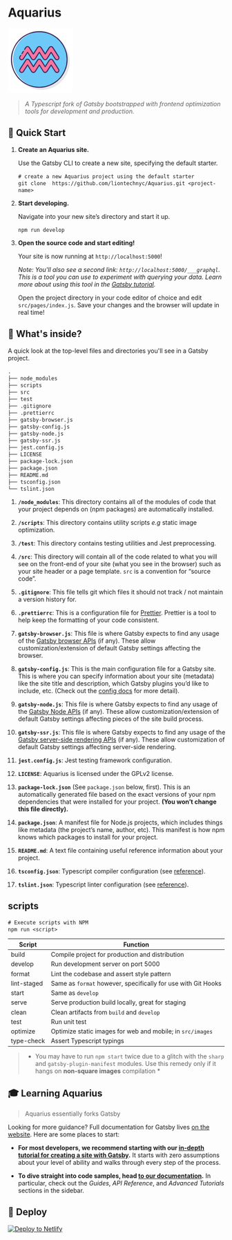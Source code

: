 # Aquarius

![Aquarius Logo](assets/logo.png)

> _A Typescript fork of Gatsby bootstrapped with frontend optimization tools for development and production._

## 🚀 Quick Start

1.  **Create an Aquarius site.**

    Use the Gatsby CLI to create a new site, specifying the default starter.

    ```shell
    # create a new Aquarius project using the default starter
    git clone  https://github.com/liontechnyc/Aquarius.git <project-name>
    ```

1.  **Start developing.**

    Navigate into your new site’s directory and start it up.

    ```shell
    npm run develop
    ```

1.  **Open the source code and start editing!**

    Your site is now running at `http://localhost:5000`!

    _Note: You'll also see a second link: _`http://localhost:5000/___graphql`_. This is a tool you can use to experiment with querying your data. Learn more about using this tool in the [Gatsby tutorial](https://www.gatsbyjs.org/tutorial/part-five/#introducing-graphiql)._

    Open the project directory in your code editor of choice and edit `src/pages/index.js`. Save your changes and the browser will update in real time!

## 🧐 What's inside?

A quick look at the top-level files and directories you'll see in a Gatsby project.

    .
    ├── node_modules
    ├── scripts
    ├── src
    ├── test
    ├── .gitignore
    ├── .prettierrc
    ├── gatsby-browser.js
    ├── gatsby-config.js
    ├── gatsby-node.js
    ├── gatsby-ssr.js
    ├── jest.config.js
    ├── LICENSE
    ├── package-lock.json
    ├── package.json
    ├── README.md
    ├── tsconfig.json
    └── tslint.json

1.  **`/node_modules`**: This directory contains all of the modules of code that your project depends on (npm packages) are automatically installed.

2.  **`/scripts`**: This directory contains utility scripts _e.g_ static image optimization.

3.  **`/test`**: This directory contains testing utilities and Jest preprocessing.

4.  **`/src`**: This directory will contain all of the code related to what you will see on the front-end of your site (what you see in the browser) such as your site header or a page template. `src` is a convention for “source code”.

5.  **`.gitignore`**: This file tells git which files it should not track / not maintain a version history for.

6.  **`.prettierrc`**: This is a configuration file for [Prettier](https://prettier.io/). Prettier is a tool to help keep the formatting of your code consistent.

7.  **`gatsby-browser.js`**: This file is where Gatsby expects to find any usage of the [Gatsby browser APIs](https://www.gatsbyjs.org/docs/browser-apis/) (if any). These allow customization/extension of default Gatsby settings affecting the browser.

8.  **`gatsby-config.js`**: This is the main configuration file for a Gatsby site. This is where you can specify information about your site (metadata) like the site title and description, which Gatsby plugins you’d like to include, etc. (Check out the [config docs](https://www.gatsbyjs.org/docs/gatsby-config/) for more detail).

9.  **`gatsby-node.js`**: This file is where Gatsby expects to find any usage of the [Gatsby Node APIs](https://www.gatsbyjs.org/docs/node-apis/) (if any). These allow customization/extension of default Gatsby settings affecting pieces of the site build process.

10. **`gatsby-ssr.js`**: This file is where Gatsby expects to find any usage of the [Gatsby server-side rendering APIs](https://www.gatsbyjs.org/docs/ssr-apis/) (if any). These allow customization of default Gatsby settings affecting server-side rendering.

11. **`jest.config.js`**: Jest testing framework configuration.

12. **`LICENSE`**: Aquarius is licensed under the GPLv2 license.

13. **`package-lock.json`** (See `package.json` below, first). This is an automatically generated file based on the exact versions of your npm dependencies that were installed for your project. **(You won’t change this file directly).**

14. **`package.json`**: A manifest file for Node.js projects, which includes things like metadata (the project’s name, author, etc). This manifest is how npm knows which packages to install for your project.

15. **`README.md`**: A text file containing useful reference information about your project.

16. **`tsconfig.json`**: Typescript compiler configuration (see [reference](https://www.typescriptlang.org/docs/handbook/project-references.html)).

17. **`tslint.json`**: Typescript linter configuration (see [reference](https://palantir.github.io/tslint/usage/configuration/)).

## scripts

```shell
# Execute scripts with NPM
npm run <script>
```

| Script      | Function                                                      |
| ----------- | ------------------------------------------------------------- |
| build       | Compile project for production and distribution               |
| develop     | Run development server on port 5000                           |
| format      | Lint the codebase and assert style pattern                    |
| lint-staged | Same as `format` however, specifically for use with Git Hooks |
| start       | Same as `develop`                                             |
| serve       | Serve production build locally, great for staging             |
| clean       | Clean artifacts from `build` and `develop`                    |
| test        | Run unit test                                                 |
| optimize    | Optimize static images for web and mobile; in `src/images`    |
| type-check  | Assert Typescript typings                                     |


> * You may have to run `npm start` twice due to a glitch with the `sharp` and `gatsby-plugin-manifest` modules. Use this remedy only if it hangs on **non-square images** compilation *

## 🎓 Learning Aquarius

> Aquarius essentially forks Gatsby

Looking for more guidance? Full documentation for Gatsby lives [on the website](https://www.gatsbyjs.org/). Here are some places to start:

- **For most developers, we recommend starting with our [in-depth tutorial for creating a site with Gatsby](https://www.gatsbyjs.org/tutorial/).** It starts with zero assumptions about your level of ability and walks through every step of the process.

- **To dive straight into code samples, head [to our documentation](https://www.gatsbyjs.org/docs/).** In particular, check out the _Guides_, _API Reference_, and _Advanced Tutorials_ sections in the sidebar.

## 💫 Deploy

<!-- Configure your repository info to enable this button -->

[![Deploy to Netlify](https://www.netlify.com/img/deploy/button.svg)](https://app.netlify.com/start/deploy?repository=)
